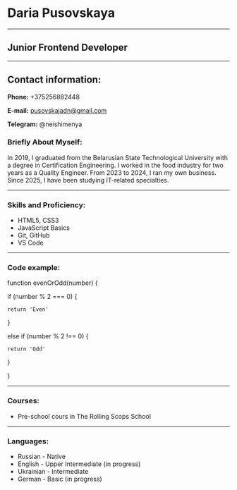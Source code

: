 # Daria Pusovskaya
__________________________________________________________

## Junior Frontend Developer
__________________________________________________________

## Contact information:


**Phone:** +375256882448

**E-mail:** pusovskajadn@gmail.com

**Telegram:** @neishimenya

### Briefly About Myself:
In 2019, I graduated from the Belarusian State Technological University with a degree in Certification Engineering. I worked in the food industry for two years as a Quality Engineer. From 2023 to 2024, I ran my own business. Since 2025, I have been studying IT-related specialties.
**********************************************************

### Skills and Proficiency:
- HTML5, CSS3
- JavaScript Basics
- Git, GitHub
- VS Code

*********************************************************

### Code example:
function evenOrOdd(number) {

  if (number % 2 === 0) {
  
    return 'Even'
    
  }
  
  else if (number % 2 !== 0) {
  
    return 'Odd'
    
  }
  
}
*********************************************************

### Courses:
- Pre-school cours in The Rolling Scops School
*********************************************************

### Languages:

- Russian - Native
- English - Upper Intermediate (in progress) 
- Ukrainian - Intermediate
- German - Basic (in progress) 
